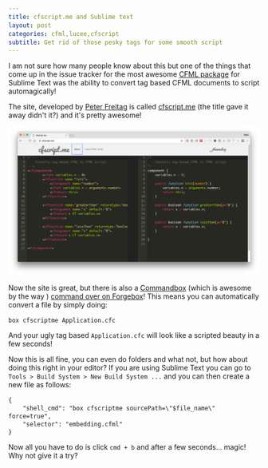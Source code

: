 ```yaml
---
title: cfscript.me and Sublime text
layout: post
categories: cfml,lucee,cfscript
subtitle: Get rid of those pesky tags for some smooth script
---
```


I am not sure how many people know about this but one of the things that come up in the issue tracker for the most awesome [CFML package](https://github.com/jcberquist/sublimetext-cfml/issues/73) for Sublime Text was the ability to convert tag based CFML documents to script automagically! 

The site, developed by [Peter Freitag](https://www.petefreitag.com/) is called [cfscript.me](http://cfscript.me/) (the title gave it away didn't it?) and it's pretty awesome! 

<img src="/img/cfscript_me.png">


Now the site is great, but there is also a [Commandbox](https://www.ortussolutions.com/products/commandbox) (which is awesome by the way ) [command over on Forgebox](https://www.forgebox.io/view/cfscriptme-command)! This means you can automatically convert a file by simply doing:

```
box cfscriptme Application.cfc
```

And your ugly tag based `Application.cfc` will look like a scripted beauty in a few seconds! 

Now this is all fine, you can even do folders and what not, but how about doing this right in your editor? If you are using Sublime Text you can go to `Tools > Build System > New Build System ...` and you can then create a new file as follows:

```
{
	"shell_cmd": "box cfscriptme sourcePath=\"$file_name\" force=true",
	"selector": "embedding.cfml"
}
```

Now all you have to do is click `cmd + b` and after a few seconds... magic! Why not give it a try?